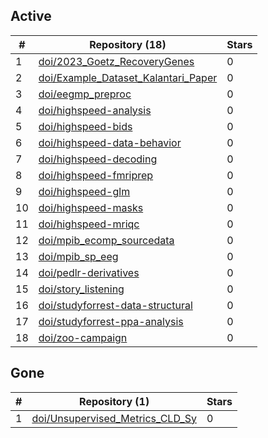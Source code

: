 ## Active
| # | Repository (18) | Stars |
| --- | --- | --- |
| 1 | [doi/2023_Goetz_RecoveryGenes](https://gin.g-node.org/doi/2023_Goetz_RecoveryGenes) | 0 |
| 2 | [doi/Example_Dataset_Kalantari_Paper](https://gin.g-node.org/doi/Example_Dataset_Kalantari_Paper) | 0 |
| 3 | [doi/eegmp_preproc](https://gin.g-node.org/doi/eegmp_preproc) | 0 |
| 4 | [doi/highspeed-analysis](https://gin.g-node.org/doi/highspeed-analysis) | 0 |
| 5 | [doi/highspeed-bids](https://gin.g-node.org/doi/highspeed-bids) | 0 |
| 6 | [doi/highspeed-data-behavior](https://gin.g-node.org/doi/highspeed-data-behavior) | 0 |
| 7 | [doi/highspeed-decoding](https://gin.g-node.org/doi/highspeed-decoding) | 0 |
| 8 | [doi/highspeed-fmriprep](https://gin.g-node.org/doi/highspeed-fmriprep) | 0 |
| 9 | [doi/highspeed-glm](https://gin.g-node.org/doi/highspeed-glm) | 0 |
| 10 | [doi/highspeed-masks](https://gin.g-node.org/doi/highspeed-masks) | 0 |
| 11 | [doi/highspeed-mriqc](https://gin.g-node.org/doi/highspeed-mriqc) | 0 |
| 12 | [doi/mpib_ecomp_sourcedata](https://gin.g-node.org/doi/mpib_ecomp_sourcedata) | 0 |
| 13 | [doi/mpib_sp_eeg](https://gin.g-node.org/doi/mpib_sp_eeg) | 0 |
| 14 | [doi/pedlr-derivatives](https://gin.g-node.org/doi/pedlr-derivatives) | 0 |
| 15 | [doi/story_listening](https://gin.g-node.org/doi/story_listening) | 0 |
| 16 | [doi/studyforrest-data-structural](https://gin.g-node.org/doi/studyforrest-data-structural) | 0 |
| 17 | [doi/studyforrest-ppa-analysis](https://gin.g-node.org/doi/studyforrest-ppa-analysis) | 0 |
| 18 | [doi/zoo-campaign](https://gin.g-node.org/doi/zoo-campaign) | 0 |

## Gone
| # | Repository (1) | Stars |
| --- | --- | --- |
| 1 | [doi/Unsupervised_Metrics_CLD_Sy](https://gin.g-node.org/doi/Unsupervised_Metrics_CLD_Sy) | 0 |
